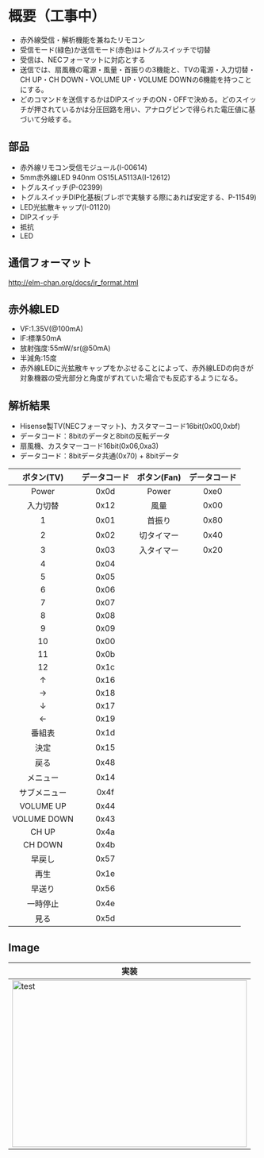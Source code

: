# 概要（工事中）
* 赤外線受信・解析機能を兼ねたリモコン
* 受信モード(緑色)か送信モード(赤色)はトグルスイッチで切替
* 受信は、NECフォーマットに対応とする
* 送信では、扇風機の電源・風量・首振りの3機能と、TVの電源・入力切替・CH UP・CH DOWN・VOLUME UP・VOLUME DOWNの6機能を持つことにする。
* どのコマンドを送信するかはDIPスイッチのON・OFFで決める。どのスイッチが押されているかは分圧回路を用い、アナログピンで得られた電圧値に基づいて分岐する。

## 部品
* 赤外線リモコン受信モジュール(I-00614)
* 5mm赤外線LED 940nm OS15LA5113A(I-12612)
* トグルスイッチ(P-02399)
* トグルスイッチDIP化基板(ブレボで実験する際にあれば安定する、P-11549)
* LED光拡散キャップ(I-01120)
* DIPスイッチ
* 抵抗
* LED

## 通信フォーマット
http://elm-chan.org/docs/ir_format.html

## 赤外線LED
* VF:1.35V(@100mA)
* IF:標準50mA
* 放射強度:55mW/sr(@50mA)
* 半減角:15度  
* 赤外線LEDに光拡散キャップをかぶせることによって、赤外線LEDの向きが対象機器の受光部分と角度がずれていた場合でも反応するようになる。


## 解析結果
* Hisense製TV(NECフォーマット)、カスタマーコード16bit(0x00,0xbf)
* データコード：8bitのデータと8bitの反転データ
* 扇風機、カスタマーコード16bit(0x06,0xa3)
* データコード：8bitデータ共通(0x70) + 8bitデータ  

|ボタン(TV)|データコード|ボタン(Fan)|データコード|
|:---:|:---:|:---:|:---:|
|Power|0x0d|Power|0xe0|
|入力切替|0x12|風量|0x00|
|1|0x01|首振り|0x80|
|2|0x02|切タイマー|0x40|
|3|0x03|入タイマー|0x20|
|4|0x04|
|5|0x05|
|6|0x06|
|7|0x07|
|8|0x08|
|9|0x09|
|10|0x00|
|11|0x0b|
|12|0x1c|
|↑|0x16|
|→|0x18|
|↓|0x17|
|←|0x19|
|番組表|0x1d|
|決定|0x15|
|戻る|0x48|
|メニュー|0x14|
|サブメニュー|0x4f|
|VOLUME UP|0x44|
|VOLUME DOWN|0x43|
|CH UP|0x4a|
|CH DOWN|0x4b|
|早戻し|0x57|
|再生|0x1e|
|早送り|0x56|
|一時停止|0x4e|
|見る|0x5d|


## Image
|実装|
|---|
|<img src="" alt="test" title="test" width="473" height="336">|



